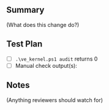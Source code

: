 ﻿## Summary
(What does this change do?)

## Test Plan
- [ ] `.\ve_kernel.ps1 audit` returns 0
- [ ] Manual check output(s):

## Notes
(Anything reviewers should watch for)